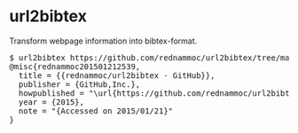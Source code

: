# url2bibtex
Transform webpage information into bibtex-format.

<pre>
$ url2bibtex https://github.com/rednammoc/url2bibtex/tree/master
@misc{rednammoc201501212539,
  title = {{rednammoc/url2bibtex - GitHub}},
  publisher = {GitHub,Inc.},
  howpublished = "\url{https://github.com/rednammoc/url2bibtex/tree/master}",
  year = {2015},
  note = "{Accessed on 2015/01/21}"
}
</pre>
